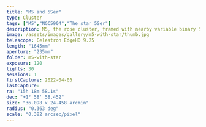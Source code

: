 ```yaml
---
title: "M5 and 5Ser"
type: Cluster
tags: ["M5","NGC5904","The star 5Ser"]
description: M5, the rose cluster, framed with nearby variable binary 5 Ser.
image: /assets/images/gallery/m5-with-star/thumb.jpg
telescope: Celestron EdgeHD 9.25
length: "1645mm"
aperture: "235mm"
folder: m5-with-star
exposure: 120
lights: 30
sessions: 1
firstCapture: 2022-04-05 
lastCapture:
ra: "15h 18m 58.1s"
dec: "+1° 58' 58.452"
size: "36.098 x 24.458 arcmin"
radius: "0.363 deg"
scale: "0.382 arcsec/pixel"
---
```

